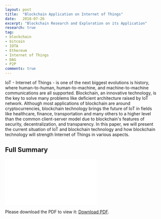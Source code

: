 ```yaml
---
layout: post
title:  "Blockchain Application on Internet of Things"
date:   2018-07-26
excerpt: "Blockchain Research and Exploration on its Application"
research: true
tag:
- blockchain
- bitcoin
- IOTA
- Ethereum
- Internet of Things
- DAG
- P2P
comments: true
---
```


IoT - Internet of Things - is one of the next biggest evolutions is history, where human-to-human, human-to-machine, and machine-to-machine communications are all supported. Blockchain, an innovative technology, is the key to solve many problems like deficient architecture raised by IoT network. Although most applications of blockchain are around cryptocurrencies, blockchain technology brings the future of IoT in fields like healthcare, finance, transportation and many others to a higher level than the common client-server model due to blockchain's features of security, decentralization, and transparency. In this paper, we will present the current situation of IoT and blockchain technology and how blockchain technology will strength Internet of Things in various aspects.

## Full Summary
<object data="/assets/research/Blockchain_Application_on_Internet_of_Things.pdf" type="application/pdf" width="300px" height="300px">
  <embed src="/assets/research/Blockchain_Application_on_Internet_of_Things.pdf">
      <p>Please download the PDF to view it: <a href="/assets/Projects/Blockchain_Application_on_Internet_of_Things.pdf">Download PDF</a>.</p>
  </embed>
</object>
